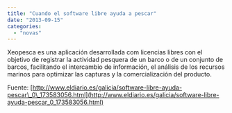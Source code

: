 ```yaml
---
title: "Cuando el software libre ayuda a pescar"
date: "2013-09-15"
categories: 
  - "novas"
---
```


Xeopesca es una aplicación desarrollada com licencias libres con el objetivo de registrar la actividad pesquera de un barco o de un conjunto de barcos, facilitando el intercambio de información, el análisis de los recursos marinos para optimizar las capturas y la comercialización del producto.

Fuente: [http://www.eldiario.es/galicia/software-libre-ayuda-pescar\_0\_173583056.html](http://www.eldiario.es/galicia/software-libre-ayuda-pescar_0_173583056.html)
